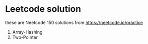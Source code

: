 # Leetcode solution

these are Neetcode 150 solutions from https://neetcode.io/practice

1. Array-Hashing
2. Two-Pointer
